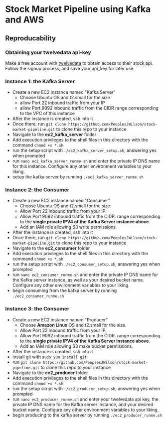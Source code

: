 # Stock Market Pipeline using Kafka and AWS

## Reproducability
### Obtaining your twelvedata api-key
Make a free account with [twelvedata](https://twelvedata.com/) to obtain access to their stock  api. Follow the signup process, and save your api_key for later use.
### Instance 1: the Kafka Server
- Create a new EC2 instance named "Kafka Server"
    - Choose Ubuntu OS and t2.small for the size
    - allow Port 22 inbound traffic from your IP
    - allow Port 9092 inbound traffic from the CIDR range corresponding to the VPC of this instance
- After the instance is created, ssh into it
- Once there, run `git clone https://github.com/PeoplesJWilson/stock-market-pipeline.git` to clone this repo to your instance
- Navigate to the __ec2_kafka_server__ folder
- Add execution privileges to the shell files in this directory with the command `chmod +x *.sh`
- run the setup script with `./ec2_kafka_server_setup.sh`, answering yes when prompted
- run `nano ec2_kafka_server_runme.sh` and enter the private IP DNS name for this instance. Configure any other environment variables to your liking.
- setup the kafka server by running `./ec2_kafka_server_runme.sh`

### Instance 2: the Consumer
- Create a new EC2 instance named "Consumer"
    - Choose Ubuntu OS and t2.small for the size.
    - Allow Port 22 inbound traffic from your IP.
    - Allow Port 9092 inbound traffic from the CIDR. range corresponding to the __single private IPV4 of the Kafka Server instance above__.
    - Add an IAM role allowing S3 write permissions.
- After the instance is created, ssh into it
- Once there, run `git clone https://github.com/PeoplesJWilson/stock-market-pipeline.git` to clone this repo to your instance
- Navigate to the __ec2_consumer__ folder
- Add execution privileges to the shell files in this directory with the command `chmod +x *.sh`
- run the setup script with `./ec2_consumer_setup.sh`, answering yes when prompted
- run `nano ec2_consumer_runme.sh` and enter the private IP DNS name for the Kafka server instance, as well as your desired bucket name. Configure any other environment variables to your liking.
- begin consuming from the kafka server by running `./ec2_consumer_runme.sh`

### Instance 3: the Consumer
- Create a new EC2 instance named "Producer"
    - Choose __Amazon Linux__ OS and t2.small for the size.
    - Allow Port 22 inbound traffic from your IP.
    - Allow Port 9092 inbound traffic from the CIDR. range corresponding to the __single private IPV4 of the Kafka Server instance above__.
    - Add an IAM role allowing S3 make bucket permissions.
- After the instance is created, ssh into it
- install git with `sudo yum install git`
- run `git clone https://github.com/PeoplesJWilson/stock-market-pipeline.git` to clone this repo to your instance
- Navigate to the __ec2_producer__ folder
- Add execution privileges to the shell files in this directory with the command `chmod +x *.sh`
- run the setup script with `./ec2_producer_setup.sh`, answering yes when prompted
- run `nano ec2_producer_runme.sh` and enter your twelvedata api key, the private IP DNS name for the Kafka server instance, and your desired bucket name. Configure any other environment variables to your liking.
- begin producing to the kafka server by running `./ec2_producer_runme.sh`

